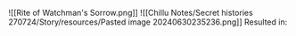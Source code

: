 ![[Rite of Watchman's Sorrow.png]]
![[Chillu Notes/Secret histories 270724/Story/resources/Pasted image 20240630235236.png]]
Resulted in: